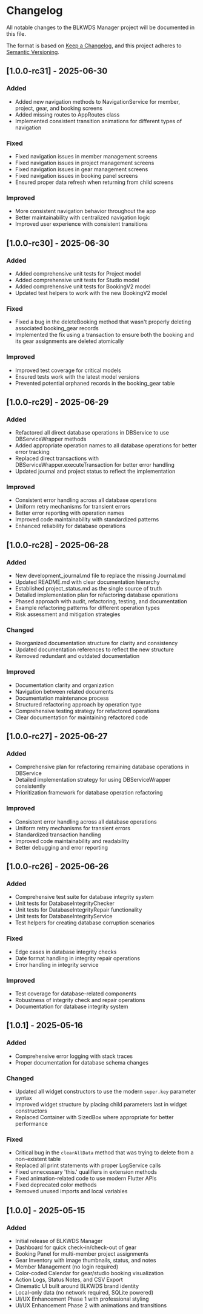 # Changelog

All notable changes to the BLKWDS Manager project will be documented in this file.

The format is based on [Keep a Changelog](https://keepachangelog.com/en/1.0.0/),
and this project adheres to [Semantic Versioning](https://semver.org/spec/v2.0.0.html).

## [1.0.0-rc31] - 2025-06-30

### Added

- Added new navigation methods to NavigationService for member, project, gear, and booking screens
- Added missing routes to AppRoutes class
- Implemented consistent transition animations for different types of navigation

### Fixed

- Fixed navigation issues in member management screens
- Fixed navigation issues in project management screens
- Fixed navigation issues in gear management screens
- Fixed navigation issues in booking panel screens
- Ensured proper data refresh when returning from child screens

### Improved

- More consistent navigation behavior throughout the app
- Better maintainability with centralized navigation logic
- Improved user experience with consistent transitions

## [1.0.0-rc30] - 2025-06-30

### Added

- Added comprehensive unit tests for Project model
- Added comprehensive unit tests for Studio model
- Added comprehensive unit tests for BookingV2 model
- Updated test helpers to work with the new BookingV2 model

### Fixed

- Fixed a bug in the deleteBooking method that wasn't properly deleting associated booking_gear records
- Implemented the fix using a transaction to ensure both the booking and its gear assignments are deleted atomically

### Improved

- Improved test coverage for critical models
- Ensured tests work with the latest model versions
- Prevented potential orphaned records in the booking_gear table

## [1.0.0-rc29] - 2025-06-29

### Added

- Refactored all direct database operations in DBService to use DBServiceWrapper methods
- Added appropriate operation names to all database operations for better error tracking
- Replaced direct transactions with DBServiceWrapper.executeTransaction for better error handling
- Updated journal and project status to reflect the implementation

### Improved

- Consistent error handling across all database operations
- Uniform retry mechanisms for transient errors
- Better error reporting with operation names
- Improved code maintainability with standardized patterns
- Enhanced reliability for database operations

## [1.0.0-rc28] - 2025-06-28

### Added

- New development_journal.md file to replace the missing Journal.md
- Updated README.md with clear documentation hierarchy
- Established project_status.md as the single source of truth
- Detailed implementation plan for refactoring database operations
- Phased approach with audit, refactoring, testing, and documentation
- Example refactoring patterns for different operation types
- Risk assessment and mitigation strategies

### Changed

- Reorganized documentation structure for clarity and consistency
- Updated documentation references to reflect the new structure
- Removed redundant and outdated documentation

### Improved

- Documentation clarity and organization
- Navigation between related documents
- Documentation maintenance process
- Structured refactoring approach by operation type
- Comprehensive testing strategy for refactored operations
- Clear documentation for maintaining refactored code

## [1.0.0-rc27] - 2025-06-27

### Added

- Comprehensive plan for refactoring remaining database operations in DBService
- Detailed implementation strategy for using DBServiceWrapper consistently
- Prioritization framework for database operation refactoring

### Improved

- Consistent error handling across all database operations
- Uniform retry mechanisms for transient errors
- Standardized transaction handling
- Improved code maintainability and readability
- Better debugging and error reporting

## [1.0.0-rc26] - 2025-06-26

### Added

- Comprehensive test suite for database integrity system
- Unit tests for DatabaseIntegrityChecker
- Unit tests for DatabaseIntegrityRepair functionality
- Unit tests for DatabaseIntegrityService
- Test helpers for creating database corruption scenarios

### Fixed

- Edge cases in database integrity checks
- Date format handling in integrity repair operations
- Error handling in integrity service

### Improved

- Test coverage for database-related components
- Robustness of integrity check and repair operations
- Documentation for database integrity system

## [1.0.1] - 2025-05-16

### Added

- Comprehensive error logging with stack traces
- Proper documentation for database schema changes

### Changed

- Updated all widget constructors to use the modern `super.key` parameter syntax
- Improved widget structure by placing child parameters last in widget constructors
- Replaced Container with SizedBox where appropriate for better performance

### Fixed

- Critical bug in the `clearAllData` method that was trying to delete from a non-existent table
- Replaced all print statements with proper LogService calls
- Fixed unnecessary 'this.' qualifiers in extension methods
- Fixed animation-related code to use modern Flutter APIs
- Fixed deprecated color methods
- Removed unused imports and local variables

## [1.0.0] - 2025-05-15

### Added

- Initial release of BLKWDS Manager
- Dashboard for quick check-in/check-out of gear
- Booking Panel for multi-member project assignments
- Gear Inventory with image thumbnails, status, and notes
- Member Management (no login required)
- Color-coded Calendar for gear/studio booking visualization
- Action Logs, Status Notes, and CSV Export
- Cinematic UI built around BLKWDS brand identity
- Local-only data (no network required, SQLite powered)
- UI/UX Enhancement Phase 1 with professional styling
- UI/UX Enhancement Phase 2 with animations and transitions

